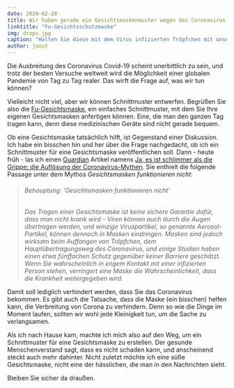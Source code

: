 ```yaml
---
date: 2020-02-28
title: Wir haben gerade ein Gesichtsmaskenmuster wegen des Coronavirus veröffentlicht
linktitle: "Fu-Gesichtsschutzmaske"
img: drops.jpg
caption: "Halten Sie diese mit dem Virus infizierten Tröpfchen mit unserer Fu-Gesichtsmaske in Schach"
author: joost
---
```



Die Ausbreitung des Coronavirus Covid-19 scheint unerbittlich zu sein, und trotz der besten Versuche weltweit wird die Möglichkeit einer globalen Pandemie von Tag zu Tag realer. Das wirft die Frage auf, was wir tun können?

Vielleicht nicht viel, aber wir können Schnittmuster entwerfen. Begrüßen Sie also die [Fu-Gesichtsmaske](/designs/fu/), ein einfaches Schnittmuster, mit dem Sie Ihre eigenen Gesichtsmasken anfertigen können. Eine, die man den ganzen Tag tragen kann, denn diese medizinischen Geräte sind nicht gerade bequem.

Ob eine Gesichtsmaske tatsächlich hilft, ist Gegenstand einer Diskussion. Ich habe ein bisschen hin und her über die Frage nachgedacht, ob ich ein Schnittmuster für eine Gesichtsmaske veröffentlichen soll. Dann - heute früh - las ich einen [Guardian](https://www.theguardian.com/) Artikel namens [Ja, es ist schlimmer als die Grippe: die Auflösung der Coronavirus-Mythen](https://www.theguardian.com/world/2020/feb/28/coronavirus-truth-myths-flu-covid-19-face-masks). Sie enthielt die folgende Passage unter dem Mythos *Gesichtsmasken funktionieren nicht*:

> ###### Behauptung: 'Gesichtsmasken funktionieren nicht'
> 
> *Das Tragen einer Gesichtsmaske ist keine sichere Garantie dafür, dass man nicht krank wird - Viren können auch durch die Augen übertragen werden, und winzige Viruspartikel, so genannte Aerosol-Partikel, können dennoch in Masken eindringen. Masken sind jedoch wirksam beim Auffangen von Tröpfchen, dem Hauptübertragungsweg des Coronavirus, und einige Studien haben einen etwa fünffachen Schutz gegenüber keiner Barriere geschätzt. Wenn Sie wahrscheinlich in engem Kontakt mit einer infizierten Person stehen, verringert eine Maske die Wahrscheinlichkeit, dass die Krankheit weitergegeben wird.*

Damit soll lediglich verhindert werden, dass Sie das Coronavirus bekommen. Es gibt auch die Tatsache, dass die Maske (ein bisschen) helfen kann, die Verbreitung von Corona zu verhindern. Denn so wie die Dinge im Moment laufen, sollten wir wohl jede Kleinigkeit tun, um die Sache zu verlangsamen.

Als ich nach Hause kam, machte ich mich also auf den Weg, um ein Schnittmuster für eine Gesichtsmaske zu erstellen. Der gesunde Menschenverstand sagt, dass es nicht schaden kann, und anscheinend steckt auch mehr dahinter. Nicht zuletzt möchte ich eine süße Gesichtsmaske, nicht eine der hässlichen, die man in den Nachrichten sieht.

Bleiben Sie sicher da draußen.

